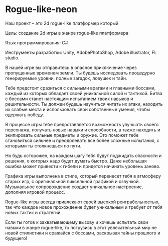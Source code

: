 # Rogue-like-neon
Наш проект – это 2d rogue-like платформер который 

Цель: создание 2d игры в жанре rogue-like платформера

Язык программирования: C#

Инструменты разработки: Unity, AdobePhotoShop, Adobe illustrator, FL studio.

В нашей игре вы отправитесь в опасное приключение через пропущенные временем земли. Ты будешь исследовать процедурно генерируемые уровни, полные загадок, ловушек и тайн. 

Тебе предстоит сразиться с сильными врагами и главными боссами, каждый из которых обладает своей уникальной силой и тактикой. Битва с боссами станет настоящим испытанием твоих навыков и решительности. Ты должен будешь научиться читать их атаки, находить их слабые места и использовать свои собственные умения, чтобы одержать победу.

В процессе игры тебе предоставляется возможность улучшать своего персонажа, получать новые навыки и способности, а также находить и экипировать сильные предметы и оружие. Это поможет тебе становиться сильнее и преодолевать все более сложные испытания, с которыми ты столкнешься по пути.

Но будь осторожен, на каждом шагу тебя будут поджидать опасности и решения, о которых надо будет думать быстро. Даже небольшая ошибка может привести к гибели и придется начинать уровень заново.

Графика игры выполнена в стиле, который перенесет тебя в атмосферу старых игр, с оригинальной пиксельной графикой и озвучкой. Музыкальное сопровождение создает уникальное настроение, дополняя игровой процесс.

Rogue-like игры всегда привлекают своей высокой реиграбельностью, так что каждое новое прохождение будет уникальным и требует от тебя новых тактик и стратегий.

Если ты готов к захватывающему вызову и хочешь испытать свои навыки в жанре rogue-like, то погрузись в этот увлекательный мир не новой стилистики и сражайся с боссами, раскрывая тайны прошлого и будущего!
